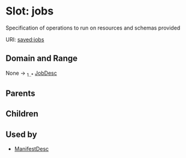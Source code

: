 
# Slot: jobs


Specification of operations to run on resources and schemas provided

URI: [saved:jobs](https://marine.gov.scot/metadata/saved/schema/jobs)


## Domain and Range

None &#8594;  <sub>1..\*</sub> [JobDesc](JobDesc.md)

## Parents


## Children


## Used by

 * [ManifestDesc](ManifestDesc.md)
